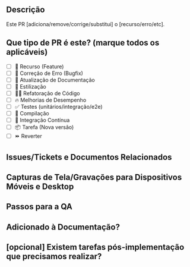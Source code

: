 ## Descrição
<!-- Por favor, não deixe a descrição em branco -->

Este PR [adiciona/remove/corrige/substitui] o [recurso/erro/etc].

## Que tipo de PR é este? (marque todos os aplicáveis)
<!-- Caso tenha dificuldade em marcas os checkboxes, abra o PR primeiro e clique no checkbox posteriormente -->

- [ ] 🍕 Recurso (Feature)
- [ ] 🐛 Correção de Erro (Bugfix)
- [ ] 📝 Atualização de Documentação
- [ ] 🎨 Estilização
- [ ] 🧑‍💻 Refatoração de Código
- [ ] 🔥 Melhorias de Desempenho
- [ ] ✅ Testes (unitários/integração/e2e)
- [ ] 🤖 Compilação
- [ ] 🔁 Integração Contínua
- [ ] 📦 Tarefa (Nova versão)
- [ ] ⏩ Reverter

## Issues/Tickets e Documentos Relacionados
<!--
Use este formato para vincular seu PR a uma issue do GitHub: Resolves #123
Ao víncular um Pull Request a uma issue, a issue é fechada automaticamente ao mergear o Pull Request.
https://docs.github.com/en/free-pro-team@latest/github/managing-your-work-on-github/linking-a-pull-request-to-an-issue#linking-a-pull-request-to-an-issue-using-a-keyword 
-->


## Capturas de Tela/Gravações para Dispositivos Móveis e Desktop
<!--
Frontend: Mudanças visuais requerem capturas de tela.
Backend: Deve-se colocar prints/vídeos curtos testando as alterações comportamentais também.
-->


## Passos para a QA
<!-- Forneça alguns passos para o revisor testar sua mudança. Se você escreveu testes, pode mencioná-los aqui. Ex.:

1. Clique em um link
2. Faça essa coisa
3. Valide que você vê a coisa funcionando
-->


## Adicionado à Documentação?

## [opcional] Existem tarefas pós-implementação que precisamos realizar?
<!-- Ex.: Necessário adicionar variáveis de ambiente nos ambientes de desenvolvimento/produção? -->



<!-- nota: PRs com seções deletadas serão marcados como inválidos -->

<!--
  Para Pull Requests em andamento, por favor, use o recurso de PRs Rascunho (Draft PR),
  veja https://github.blog/2019-02-14-introducing-draft-pull-requests/ para mais detalhes.
  
  Para uma revisão/resposta em tempo hábil, evite "_force push_" de commits adicionais
  se seu PR já recebeu revisões ou comentários.
  
  Antes de enviar um Pull Request, por favor, certifique-se de ter feito o seguinte:
  - 👷‍♀️ Crie PRs pequenos. Na maioria dos casos, isso será possível.
  - ✅ Forneça testes para suas alterações, sempre que possível.
  - 📝 Use mensagens de commit descritivas. Veja https://www.conventionalcommits.org/pt-br/v1.0.0/
  - 📗 Atualize qualquer documentação relacionada e inclua capturas de tela relevantes.
-->
